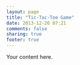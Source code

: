 ```yaml
---
layout: page
title: "Tic-Tac-Toe Game"
date: 2013-12-26 07:21
comments: false
sharing: true
footer: true
---
```


Your content here.

<!-- {% portfolio Tic-Tac-Toe %} -->
